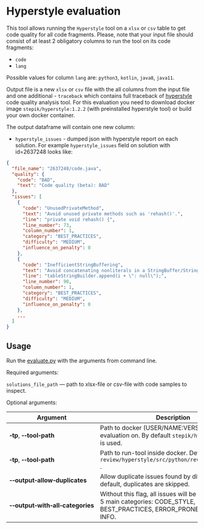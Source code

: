 # Hyperstyle evaluation

This tool allows running the `Hyperstyle` tool on a `xlsx` or `csv` table to get code quality for all code fragments. 
Please, note that your input file should consist of at least 2 obligatory columns to run the tool on its code fragments:

- `code`
- `lang`

Possible values for column `lang` are: `python3`, `kotlin`, `java8`, `java11`.

Output file is a new `xlsx` or `csv` file with the all columns from the input file and one additional - `traceback` 
which contains full traceback of [hyperstyle](https://github.com/hyperskill/hyperstyle/blob/main/README.md)  code quality analysis tool.
For this evaluation you need to download docker image `stepik/hyperstyle:1.2.2` (with preinstalled hyperstyle tool) 
or build your own docker container.

The output dataframe will contain one new column: 
- `hyperstyle_issues` - dumped json with hyperstyle report on each solution. 
For example `hyperstyle_issues` field on solution with id=2637248 looks like:

```json
{
  "file_name": "2637248/code.java",
  "quality": {
    "code": "BAD",
    "text": "Code quality (beta): BAD"
  },
  "issues": [
    {
      "code": "UnusedPrivateMethod",
      "text": "Avoid unused private methods such as 'rehash()'.",
      "line": "private void rehash() {",
      "line_number": 73,
      "column_number": 1,
      "category": "BEST_PRACTICES",
      "difficulty": "MEDIUM",
      "influence_on_penalty": 0
    },
    {
      "code": "InefficientStringBuffering",
      "text": "Avoid concatenating nonliterals in a StringBuffer/StringBuilder constructor or append().",
      "line": "tableStringBuilder.append(i + \": null\");",
      "line_number": 90,
      "column_number": 1,
      "category": "BEST_PRACTICES",
      "difficulty": "MEDIUM",
      "influence_on_penalty": 0
    },
    ...
  ]
}
```

## Usage

Run the [evaluate.py](evaluate.py) with the arguments from command line.

Required arguments:

`solutions_file_path` — path to xlsx-file or csv-file with code samples to inspect.

Optional arguments:

 Argument                                                              | Description                                                                                                                          
-----------------------------------------------------------------------|--------------------------------------------------------------------------------------------------------------------------------------
| **&#8209;tp**, **&#8209;&#8209;tool&#8209;path**                      | Path to docker (USER/NAME:VERSION) to run evaluation on. By default `stepik/hyperstyle:1.2.2` is used.                               |
| **&#8209;tp**, **&#8209;&#8209;tool&#8209;path**                      | Path to run-tool inside docker. Default is `review/hyperstyle/src/python/review/run_tool.py` .                                       |
| **&#8209;&#8209;output&#8209;allow&#8209;duplicates** | Allow duplicate issues found by different linters. By default, duplicates are skipped.                                               |
| **&#8209;&#8209;output&#8209;with&#8209;all&#8209;categories** | Without this flag, all issues will be categorized into 5 main categories: CODE_STYLE, BEST_PRACTICES, ERROR_PRONE, COMPLEXITY, INFO. |
